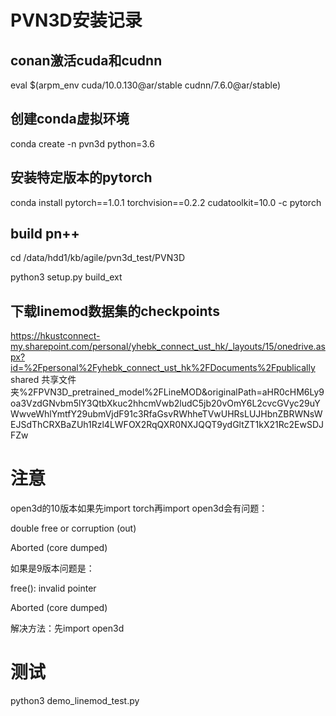 # PVN3D安装记录

## conan激活cuda和cudnn
eval $(arpm_env cuda/10.0.130@ar/stable cudnn/7.6.0@ar/stable)

## 创建conda虚拟环境
conda create -n pvn3d python=3.6

## 安装特定版本的pytorch
conda install pytorch==1.0.1 torchvision==0.2.2 cudatoolkit=10.0 -c pytorch

## build pn++
cd /data/hdd1/kb/agile/pvn3d_test/PVN3D

python3 setup.py build_ext

## 下载linemod数据集的checkpoints
https://hkustconnect-my.sharepoint.com/personal/yhebk_connect_ust_hk/_layouts/15/onedrive.aspx?id=%2Fpersonal%2Fyhebk_connect_ust_hk%2FDocuments%2Fpublically shared 共享文件夹%2FPVN3D_pretrained_model%2FLineMOD&originalPath=aHR0cHM6Ly9oa3VzdGNvbm5lY3QtbXkuc2hhcmVwb2ludC5jb20vOmY6L2cvcGVyc29uYWwveWhlYmtfY29ubmVjdF91c3RfaGsvRWhheTVwUHRsLUJHbnZBRWNsWEJSdThCRXBaZUh1Rzl4LWFOX2RqQXR0NXJQQT9ydGltZT1kX21Rc2EwSDJFZw

# 注意
open3d的10版本如果先import torch再import open3d会有问题：

double free or corruption (out)

Aborted (core dumped)

如果是9版本问题是：

free(): invalid pointer

Aborted (core dumped)

解决方法：先import open3d

# 测试
python3 demo_linemod_test.py
